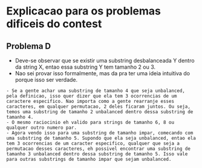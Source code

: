 # Explicacao para os problemas dificeis do contest

## Problema D
* Deve-se observar que se existir uma substring desbalanceada Y dentro da string X, entao essa substring Y tem tamanho 2 ou 3.
* Nao sei provar isso formalmente, mas da pra ter uma ideia intuitiva do porque isso ser verdade.
```
- Se a gente achar uma substring de tamanho 4 que seja unbalanced, pela definicao, isso quer dizer que ela tem 3 ocorrencias de um caractere especifico. Nao importa como a gente rearranje esses caracteres, em qualquer permutacao, 2 deles ficaram juntos. Ou seja, temos uma substring de tamanho 2 unbalanced dentro dessa substring de tamanho 4.
- O mesmo raciocinio eh valido para strings de tamanho 6, 8 ou qualquer outro numero par.
- Agora vendo isso para uma substring de tamanho impar, comecando com uma substring de tamanho 5. Supondo que ela seja unbalanced, entao ela tem 3 ocorrencias de um caracter especifico, qualquer que seja a permutacao desses caracteres, eh possivel encontrar uma substring de tamanho 3 unbalanced dentro dessa substring de tamanho 5. Isso vale para outras substrings de tamanho impar que sejam unbalanced.
```
